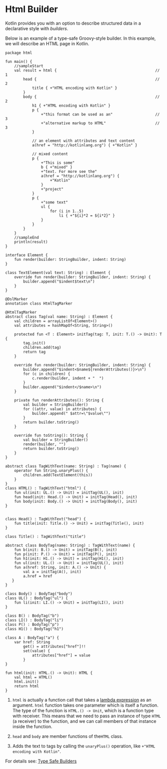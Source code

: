 # Html Builder

Kotlin provides you with an option to describe structured data in a declarative style with _builders_.

Below is an example of a type-safe Groovy-style builder. In this example, we will describe an HTML page in Kotlin.

```run-kotlin-canvas
package html

fun main() {
    //sampleStart
    val result = html {                                            // 1
        head {                                                     // 2
            title { +"HTML encoding with Kotlin" }
        }
        body {                                                     // 2
            h1 { +"HTML encoding with Kotlin" }
            p {
                +"this format can be used as an"                   // 3
                +"alternative markup to HTML"                      // 3
            }

            // an element with attributes and text content
            a(href = "http://kotlinlang.org") { +"Kotlin" }

            // mixed content
            p {
                +"This is some"
                b { +"mixed" }
                +"text. For more see the"
                a(href = "http://kotlinlang.org") {
                    +"Kotlin"
                }
                +"project"
            }
            p {
                +"some text"
                ul {
                    for (i in 1..5)
                        li { +"${i}*2 = ${i*2}" }
                }
            }
        }
    }
    //sampleEnd
    println(result)
}

interface Element {
    fun render(builder: StringBuilder, indent: String)
}

class TextElement(val text: String) : Element {
    override fun render(builder: StringBuilder, indent: String) {
        builder.append("$indent$text\n")
    }
}

@DslMarker
annotation class HtmlTagMarker

@HtmlTagMarker
abstract class Tag(val name: String) : Element {
    val children = arrayListOf<Element>()
    val attributes = hashMapOf<String, String>()

    protected fun <T : Element> initTag(tag: T, init: T.() -> Unit): T {
        tag.init()
        children.add(tag)
        return tag
    }

    override fun render(builder: StringBuilder, indent: String) {
        builder.append("$indent<$name${renderAttributes()}>\n")
        for (c in children) {
            c.render(builder, indent + "  ")
        }
        builder.append("$indent</$name>\n")
    }

    private fun renderAttributes(): String {
        val builder = StringBuilder()
        for ((attr, value) in attributes) {
            builder.append(" $attr=\"$value\"")
        }
        return builder.toString()
    }

    override fun toString(): String {
        val builder = StringBuilder()
        render(builder, "")
        return builder.toString()
    }
}

abstract class TagWithText(name: String) : Tag(name) {
    operator fun String.unaryPlus() {
        children.add(TextElement(this))
    }
}
class HTML() : TagWithText("html") {
    fun ul(init: UL.() -> Unit) = initTag(UL(), init)
    fun head(init: Head.() -> Unit) = initTag(Head(), init)
    fun body(init: Body.() -> Unit) = initTag(Body(), init)
}


class Head() : TagWithText("head") {
    fun title(init: Title.() -> Unit) = initTag(Title(), init)
}

class Title() : TagWithText("title")

abstract class BodyTag(name: String) : TagWithText(name) {
    fun b(init: B.() -> Unit) = initTag(B(), init)
    fun p(init: P.() -> Unit) = initTag(P(), init)
    fun h1(init: H1.() -> Unit) = initTag(H1(), init)
    fun ul(init: UL.() -> Unit) = initTag(UL(), init)
    fun a(href: String, init: A.() -> Unit) {
        val a = initTag(A(), init)
        a.href = href
   }
}

class Body() : BodyTag("body")
class UL() : BodyTag("ul") {
    fun li(init: LI.() -> Unit) = initTag(LI(), init)
}

class B() : BodyTag("b")
class LI() : BodyTag("li")
class P() : BodyTag("p")
class H1() : BodyTag("h1")

class A : BodyTag("a") {
    var href: String
        get() = attributes["href"]!!
        set(value) {
            attributes["href"] = value
        }
}

fun html(init: HTML.() -> Unit): HTML {
    val html = HTML()
    html.init()
    return html
}

```

1. `html` is actually a function call that takes a [lambda expression](http://kotlinlang.org/docs/reference/lambdas.html) as an argument.
   `html` function takes one parameter which is itself a function.
   The type of the function is `HTML.() -> Unit`, which is a function type with receiver. 
   This means that we need to pass an instance of type `HTML` (a receiver) to the function,
   and we can call members of that instance inside the function.

2. `head` and `body` are member functions of the`HTML` class.

3. Adds the text to tags by calling the `unaryPlus()` operation, like `+"HTML encoding with Kotlin"`.

For details see: [Type Safe Builders](http://kotlinlang.org/docs/reference/type-safe-builders.html)
